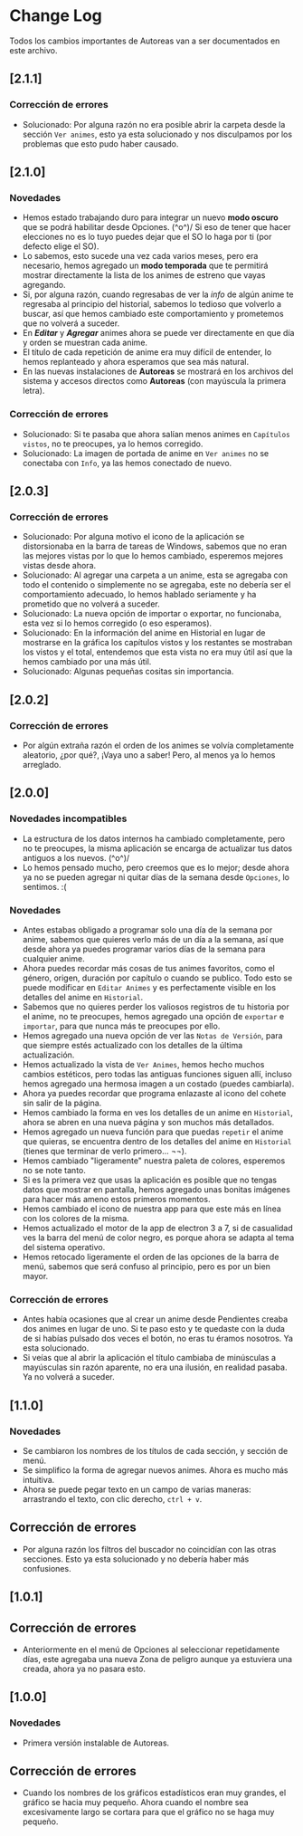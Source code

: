 # Change Log
Todos los cambios importantes de Autoreas van a ser documentados en este archivo.

## [2.1.1]
### Corrección de errores
- Solucionado: Por alguna razón no era posible abrir la carpeta desde la sección `Ver animes`, esto ya esta solucionado y nos disculpamos por los problemas que esto pudo haber causado.

## [2.1.0]
### Novedades
- Hemos estado trabajando duro para integrar un nuevo **modo oscuro** que se podrá habilitar desde Opciones. \(^o^)/ Si eso de tener que hacer elecciones no es lo tuyo puedes dejar que el SO lo haga por ti (por defecto elige el SO).
- Lo sabemos, esto sucede una vez cada varios meses, pero era necesario, hemos agregado un **modo temporada** que te permitirá mostrar directamente la lista de los animes de estreno que vayas agregando.
- Si, por alguna razón, cuando regresabas de ver la *info* de algún anime te regresaba al principio del historial, sabemos lo tedioso que volverlo a buscar, así que hemos cambiado este comportamiento y prometemos que no volverá a suceder.
- En ***Editar*** y ***Agregar*** animes ahora se puede ver directamente en que día y orden se muestran cada anime.
- El título de cada repetición de anime era muy difícil de entender, lo hemos replanteado y ahora esperamos que sea más natural.
- En las nuevas instalaciones de **Autoreas** se mostrará en los archivos del sistema y accesos directos como **Autoreas** (con mayúscula la primera letra).

### Corrección de errores
- Solucionado: Si te pasaba que ahora salían menos animes en `Capítulos vistos`, no te preocupes, ya lo hemos corregido.
- Solucionado: La imagen de portada de anime en `Ver animes` no se conectaba con `Info`, ya las hemos conectado de nuevo.

## [2.0.3]
### Corrección de errores
- Solucionado: Por alguna motivo el icono de la aplicación se distorsionaba en la barra de tareas de Windows, sabemos que no eran las mejores vistas por lo que lo hemos cambiado, esperemos mejores vistas desde ahora.
- Solucionado: Al agregar una carpeta a un anime, esta se agregaba con todo el contenido o simplemente no se agregaba, este no debería ser el comportamiento adecuado, lo hemos hablado seriamente y ha prometido que no volverá a suceder.
- Solucionado: La nueva opción de importar o exportar, no funcionaba, esta vez si lo hemos corregido (o eso esperamos).
- Solucionado: En la información del anime en Historial en lugar de mostrarse en la gráfica los capítulos vistos y los restantes se mostraban los vistos y el total, entendemos que esta vista no era muy útil así que la hemos cambiado por una más útil.
- Solucionado: Algunas pequeñas cositas sin importancia.

## [2.0.2]
### Corrección de errores
- Por algún extraña razón el orden de los animes se volvía completamente aleatorio, ¿por qué?, ¡Vaya uno a saber! Pero, al menos ya lo hemos arreglado.

## [2.0.0]
### Novedades incompatibles
- La estructura de los datos internos ha cambiado completamente, pero no te preocupes, la misma aplicación se encarga de actualizar tus datos antiguos a los nuevos. \(^o^)/
- Lo hemos pensado mucho, pero creemos que es lo mejor; desde ahora ya no se pueden agregar ni quitar días de la semana desde `Opciones`, lo sentimos. :(

### Novedades
- Antes estabas obligado a programar solo una día de la semana por anime, sabemos que quieres verlo más de un día a la semana, así que desde ahora ya puedes programar varios días de la semana para cualquier anime.
- Ahora puedes recordar más cosas de tus animes favoritos, como el género, origen, duración por capítulo o cuando se publico. Todo esto se puede modificar en `Editar Animes` y es perfectamente visible en los detalles del anime en `Historial`.
- Sabemos que no quieres perder los valiosos registros de tu historia por el anime, no te preocupes, hemos agregado una opción de `exportar` e `importar`, para que nunca más te preocupes por ello.
- Hemos agregado una nueva opción de ver las `Notas de Versión`, para que siempre estés actualizado con los detalles de la última actualización.
- Hemos actualizado la vista de `Ver Animes`, hemos hecho muchos cambios estéticos, pero todas las antiguas funciones siguen allí, incluso hemos agregado una hermosa imagen a un costado (puedes cambiarla).
- Ahora ya puedes recordar que programa enlazaste al icono del cohete sin salir de la página.
- Hemos cambiado la forma en ves los detalles de un anime en `Historial`, ahora se abren en una nueva página y son muchos más detallados.
- Hemos agregado un nueva función para que puedas `repetir` el anime que quieras, se encuentra dentro de los detalles del anime en `Historial` (tienes que terminar de verlo primero... ¬¬).
- Hemos cambiado "ligeramente" nuestra paleta de colores, esperemos no se note tanto.
- Si es la primera vez que usas la aplicación es posible que no tengas datos que mostrar en pantalla, hemos agregado unas bonitas imágenes para hacer más ameno estos primeros momentos.
- Hemos cambiado el icono de nuestra app para que este más en línea con los colores de la misma.
- Hemos actualizado el motor de la app de electron 3 a 7, si de casualidad ves la barra del menú de color negro, es porque ahora se adapta al tema del sistema operativo.
- Hemos retocado ligeramente el orden de las opciones de la barra de menú, sabemos que será confuso al principio, pero es por un bien mayor.


### Corrección de errores
- Antes había ocasiones que al crear un anime desde Pendientes creaba dos animes en lugar de uno. Si te paso esto y te quedaste con la duda de si habías pulsado dos veces el botón, no eras tu éramos nosotros. Ya esta solucionado.
- Si veías que al abrir la aplicación el título cambiaba de minúsculas a mayúsculas sin razón aparente, no era una ilusión, en realidad pasaba. Ya no volverá a suceder.


## [1.1.0]
### Novedades
- Se cambiaron los nombres de los títulos de cada sección, y sección de menú.
- Se simplifico la forma de agregar nuevos animes. Ahora es mucho más intuitiva.
- Ahora se puede pegar texto en un campo de varias maneras: arrastrando el texto, con clic derecho, `ctrl + v`.

## Corrección de errores
- Por alguna razón los filtros del buscador no coincidían con las otras secciones. Esto ya esta solucionado y no debería haber más confusiones.

## [1.0.1]
## Corrección de errores
- Anteriormente en el menú de Opciones al seleccionar repetidamente días, este agregaba una nueva Zona de peligro aunque ya estuviera una creada, ahora ya no pasara esto.

## [1.0.0]
### Novedades
- Primera versión instalable de Autoreas.

## Corrección de errores
- Cuando los nombres de los gráficos estadísticos eran muy grandes, el gráfico se hacia muy pequeño. Ahora cuando el nombre sea excesivamente largo se cortara para que el gráfico no se haga muy pequeño.